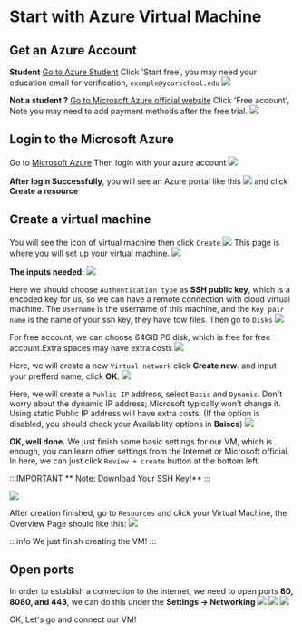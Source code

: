 # Start with Azure Virtual Machine

## Get an Azure Account
**Student**
[Go to Azure Student](https://azure.microsoft.com/en-us/free/students/)
Click 'Start free', you may need your education email for verification, `example@yourschool.edu`
<img src = "/image/azure-student.png"/>

**Not a student ?**
[Go to Microsoft Azure official website](https://azure.microsoft.com/en-us/)
Click 'Free account', Note you may need to add payment methods after the free trial.
<img src = "/image/azure-official.png"/>

## Login to the Microsoft Azure
Go to
[Microsoft Azure](https://portal.azure.com)
Then login with your azure account
<img src = "/image/azure-login.png"/>

**After login Successfully**, you will see an Azure portal like this
<img src = "/image/azure-portal.png"/>
and click  **Create a resource**

## Create a virtual machine
You will see the icon of virtual machine then click `Create`
<img src = "/image/azure-create.png"/>
This page is where you will set up your virtual machine.
<img src = "/image/virtual-machine.png"/>

**The inputs needed:**
<img src = "/image/inputs-vm.png"/>

Here we should choose `Authentication type` as **SSH public key**, which is a encoded key for us, so we can  have a remote connection with cloud virtual machine. The `Username` is the username of this machine, and the `Key pair name` is the name of your ssh key, they have tow files. Then go to `Disks`
<img src = "/image/create-auth.png"/>

For free account, we can choose 64GiB P6 disk, which is free for free account.Extra spaces may have extra costs
<img src = "/image/Disks.png"/>

Here, we will create a new `Virtual network` click **Create new**. and input your prefferd name, click **OK**.
<img src = "/image/create-vnet.png"/>

Here, we will create a `Public IP` address, select `Basic` and `Dynamic`. Don't worry about the dynamic IP address; Microsoft typically won't change it. Using static Public IP address will have extra costs. (If the option is disabled, you should check your Availability options in **Baiscs**)
<img src = "/image/create-net.png"/>

**OK, well done.** We just finish some basic settings for our VM, which is enough, you can learn other settings from the Internet or Microsoft official. In here, we can just click `Review + create` button at the bottom left. 

:::IMPORTANT
** Note: Download Your SSH Key!**
:::

<img src = "/image/create-SSH.png"/>

After creation finished, go to `Resources` and click your Virtual Machine, the Overview Page should like this:
<img src = "/image/vm-overview.png"/>

:::info
We just finish creating the VM!
:::

## Open ports
In order to establish a connection to the internet, we need to open ports **80, 8080, and 443**, we can do this under the **Settings -> Networking**
<img src = "/image/open-80.png"/>
<img src = "/image/open-8080.png"/>
<img src = "/image/open-443.png"/>

OK, Let's go and connect our VM!